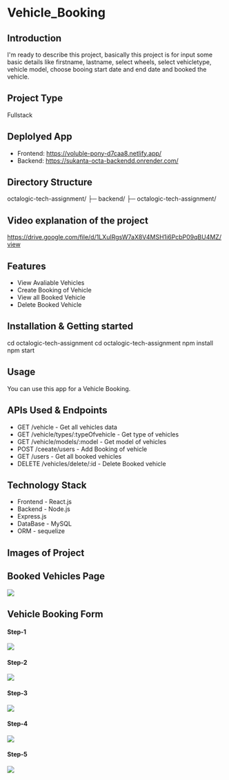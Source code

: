 # Vehicle_Booking

## Introduction
I'm ready to describe this project, basically this project is for input some basic details like firstname, lastname, select wheels, select vehicletype, vehicle model, choose booing start date and end date and booked the vehicle.

## Project Type
Fullstack

## Deplolyed App
- Frontend: https://voluble-pony-d7caa8.netlify.app/
- Backend: https://sukanta-octa-backendd.onrender.com/

## Directory Structure
octalogic-tech-assignment/ 
├─ backend/ 
├─ octalogic-tech-assignment/

## Video explanation of the project
https://drive.google.com/file/d/1LXuIRgsW7aX8V4MSH1i6PcbP09qBU4MZ/view

## Features
- View Avaliable Vehicles
- Create Booking of Vehicle
- View all Booked Vehicle
- Delete Booked Vehicle

## Installation & Getting started
cd octalogic-tech-assignment cd octalogic-tech-assignment npm install npm start

## Usage
You can use this app for a Vehicle Booking.

## APIs Used & Endpoints
- GET /vehicle - Get all vehicles data
- GET /vehicle/types/:typeOfvehicle - Get type of vehicles
- GET /vehicle/models/:model - Get model of vehicles
- POST /ceeate/users - Add Booking of vehicle
- GET /users - Get all booked vehicles
- DELETE /vehicles/delete/:id - Delete Booked vehicle 

## Technology Stack
- Frontend - React.js
- Backend - Node.js
- Express.js
- DataBase - MySQL
- ORM - sequelize

## Images of Project

<h2>Booked Vehicles Page</h2>
<img src="https://github.com/sukanta255/octalogic-tech-assignment/assets/101393346/84eb3d03-dd8e-4c41-9e7f-85e632323852"/>
<h2>Vehicle Booking Form</h2>
<h4>Step-1</h4>
<img src="https://github.com/sukanta255/octalogic-tech-assignment/assets/101393346/9f3db8b8-5d47-4e80-b321-ea1b85069476"/>
<h4>Step-2</h4>
<img src="https://github.com/sukanta255/octalogic-tech-assignment/assets/101393346/e121665c-1e3a-41f6-bfd3-4f7e0024fcbe"/>
<h4>Step-3</h4>
<img src="https://github.com/sukanta255/octalogic-tech-assignment/assets/101393346/b884940e-7c32-48b3-b25e-796b610564b4"/>
<h4>Step-4</h4>
<img src="https://github.com/sukanta255/octalogic-tech-assignment/assets/101393346/215eeef4-c346-406e-8700-d99ece4c02b5"/>
<h4>Step-5</h4>
<img src="https://github.com/sukanta255/octalogic-tech-assignment/assets/101393346/fbbb1636-2e12-4066-ad17-613ce0cf71bc"/>




